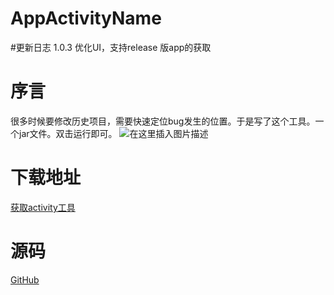 # AppActivityName
#更新日志
1.0.3  优化UI，支持release 版app的获取

# 序言
很多时候要修改历史项目，需要快速定位bug发生的位置。于是写了这个工具。一个jar文件。双击运行即可。
![在这里插入图片描述](https://img-blog.csdnimg.cn/4b0f7fd4d4e84c799d243bd2dd0b8ced.png?x-oss-process=image/watermark,type_ZHJvaWRzYW5zZmFsbGJhY2s,shadow_50,text_Q1NETiBALVNPTE8t,size_20,color_FFFFFF,t_70,g_se,x_16)
# 下载地址
[获取activity工具](https://raw.githubusercontent.com/zhuguohui/AppActivityName/master/realse/GetActivityName.jar)

# 源码
[GitHub](https://github.com/zhuguohui/AppActivityName)
